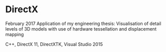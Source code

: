 # DirectX

February 2017
Application of my engineering thesis:
Visualisation of detail levels of 3D models with use of hardware tessellation and displacement mapping

C++, DirectX 11, DirectXTK, Visual Studio 2015
